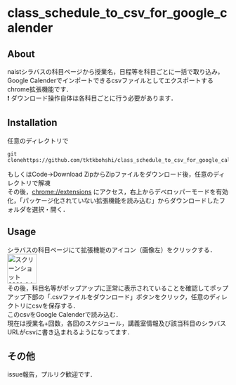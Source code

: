 # class_schedule_to_csv_for_google_calender
## About  
naistシラバスの科目ページから授業名，日程等を科目ごとに一括で取り込み，Google Calenderでインポートできるcsvファイルとしてエクスポートするchrome拡張機能です．  
:exclamation: ダウンロード操作自体は各科目ごとに行う必要があります．

## Installation  
任意のディレクトリで  
```
git clonehttps://github.com/tktkbohshi/class_schedule_to_csv_for_google_calender.git
```
もしくはCode->Download ZipからZipファイルをダウンロード後，任意のディレクトリで解凍  
その後，[chrome://extensions](chrome://extensions) にアクセス，右上からデベロッパーモードを有効化，「パッケージ化されていない拡張機能を読み込む」からダウンロードしたフォルダを選択・開く．
## Usage  
シラバスの科目ページにて拡張機能のアイコン（画像左）をクリックする．  
<img width="67" alt="スクリーンショット 2021-04-28 20 55 44" src="https://user-images.githubusercontent.com/62731095/116399643-1c4df880-a864-11eb-903e-f455e061f2d5.png">  
その後，科目名等がポップアップに正常に表示されていることを確認してポップアップ下部の「.csvファイルをダウンロード」ボタンをクリック，任意のディレクトリにcsvを保存する．  
このcsvをGoogle Calenderで読み込む．  
現在は授業名+回数，各回のスケジュール，講義室情報及び該当科目のシラバスURLがcsvに書き込まれるようになってます．  
## その他  
issue報告，プルリク歓迎です．
